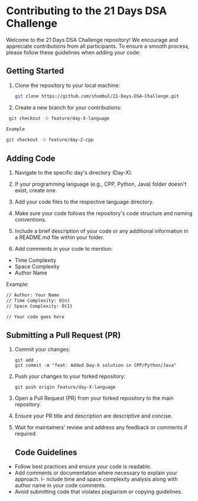 # Contributing to the 21 Days DSA Challenge

Welcome to the 21 Days DSA Challenge repository! We encourage and appreciate contributions from all participants. To ensure a smooth process, please follow these guidelines when adding your code:

## Getting Started

1. Clone the repository to your local machine:
   ```bash
   git clone https://github.com/shumbul/21-Days-DSA-Challenge.git

2. Create a new branch for your contributions:
  ```bash
   git checkout -b feature/day-X-language
   
Example

git checkout -b feature/day-2-cpp
```
## Adding Code

1. Navigate to the specific day's directory (Day-X).

2. If your programming language (e.g., CPP, Python, Java) folder doesn't exist, create one.

3. Add your code files to the respective language directory.

4. Make sure your code follows the repository's code structure and naming conventions.

5. Include a brief description of your code or any additional information in a README.md file within your folder.

6. Add comments in your code to mention:

- Time Complexity
- Space Complexity
- Author Name

Example:

```bash
// Author: Your Name
// Time Complexity: O(n)
// Space Complexity: O(1)

// Your code goes here
```

## Submitting a Pull Request (PR)

1. Commit your changes:
   ```
   git add .
   git commit -m "feat: Added Day-X solution in CPP/Python/Java"
   ```
2. Push your changes to your forked repository:
   ```
   git push origin feature/day-X-language
    ````



3. Open a Pull Request (PR) from your forked repository to the main repository.

4. Ensure your PR title and description are descriptive and concise.

5. Wait for maintainers' review and address any feedback or comments if required.

   ## Code Guidelines
- Follow best practices and ensure your code is readable.
- Add comments or documentation where necessary to explain your approach.
I- nclude time and space complexity analysis along with author name in your code comments.
- Avoid submitting code that violates plagiarism or copying guidelines.





